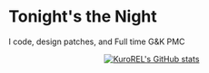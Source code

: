 # Tonight's the Night
I code, design patches, and Full time G&K PMC

<p align="center">
  <a href="https://github.com/anuraghazra/github-readme-stats">
    <img align="center" alt="KuroREL's GitHub stats" src="https://github-readme-stats.vercel.app/api?username=KuroREL&theme=gotham&show_icons=true&hide_border=true&count_private=false" />
</a>
</p>